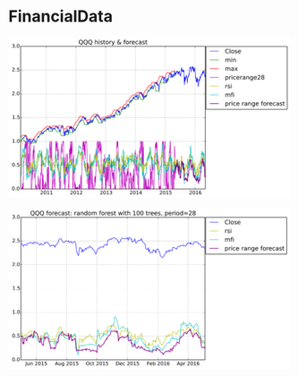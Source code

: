 # FinancialData

![History and forecast of price range index of QQQ](qqq_history.png)

![1 year forecast of price range index of QQQ](qqq_forecast.png)
